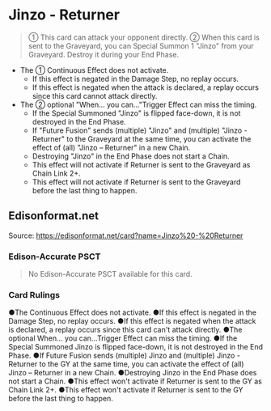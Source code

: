 # Jinzo - Returner

> ① This card can attack your opponent directly. ② When this card is sent to the Graveyard, you can Special Summon 1 "Jinzo" from your Graveyard. Destroy it during your End Phase.

*   The ① Continuous Effect does not activate.
    *   If this effect is negated in the Damage Step, no replay occurs.
    *   If this effect is negated when the attack is declared, a replay occurs since this card cannot attack directly.
*   The ② optional "When... you can..."Trigger Effect can miss the timing.
    *   If the Special Summoned "Jinzo" is flipped face-down, it is not destroyed in the End Phase.
    *   If "Future Fusion" sends (multiple) "Jinzo" and (multiple) "Jinzo - Returner" to the Graveyard at the same time, you can activate the effect of (all) "Jinzo – Returner" in a new Chain.
    *   Destroying "Jinzo" in the End Phase does not start a Chain.
    *   This effect will not activate if Returner is sent to the Graveyard as Chain Link 2+.
    *   This effect will not activate if Returner is sent to the Graveyard before the last thing to happen.

## Edisonformat.net

Source: https://edisonformat.net/card?name=Jinzo%20-%20Returner

### Edison-Accurate PSCT

> No Edison-Accurate PSCT available for this card.

### Card Rulings

●The Continuous Effect does not activate.
●If this effect is negated in the Damage Step, no replay occurs.
●If this effect is negated when the attack is declared, a replay occurs since this card can't attack directly.
●The optional When... you can...Trigger Effect can miss the timing.
●If the Special Summoned Jinzo is flipped face-down, it is not destroyed in the End Phase.
●If Future Fusion sends (multiple) Jinzo and (multiple) Jinzo - Returner to the GY at the same time, you can activate the effect of (all) Jinzo – Returner in a new Chain.
●Destroying Jinzo in the End Phase does not start a Chain.
●This effect won't activate if Returner is sent to the  GY as Chain Link 2+.
●This effect won't activate if Returner is sent to the GY before the last thing to happen.
            